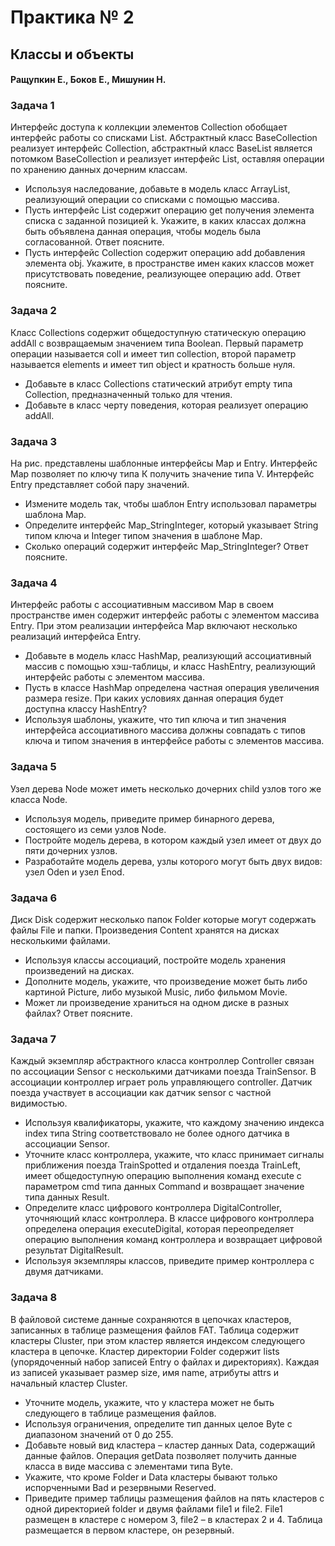 # Практика № 2
## Классы и объекты
#### Ращупкин Е., Боков Е., Мишунин Н.

### Задача 1
Интерфейс доступа к коллекции элементов Collection обобщает интерфейс работы со списками List. Абстрактный класс BaseCollection реализует интерфейс Collection, абстрактный класс BaseList является потомком BaseCollection и реализует интерфейс List, оставляя операции по хранению данных дочерним классам.

- Используя наследование, добавьте в модель класс ArrayList, реализующий операции со списками с помощью массива.
- Пусть интерфейс List содержит операцию get получения элемента списка с заданной позицией k. Укажите, в каких классах должна быть объявлена данная операция, чтобы модель была согласованной. Ответ поясните.
- Пусть интерфейс Collection содержит операцию add добавления элемента obj. Укажите, в пространстве имен каких классов может присутствовать поведение, реализующее операцию add. Ответ поясните.

### Задача 2
Класс Collections содержит общедоступную статическую операцию addAll c возвращаемым значением типа Boolean. Первый параметр операции называется coll и имеет тип collection, второй параметр называется elements и имеет тип object и кратность больше нуля.

- Добавьте в класс Collections статический атрибут empty типа Collection, предназначенный только для чтения.
- Добавьте в класс черту поведения, которая реализует операцию addAll.

### Задача 3
На рис. представлены шаблонные интерфейсы Map и Entry. Интерфейс Map позволяет по ключу типа К получить значение типа V. Интерфейс Entry представляет собой пару значений.
- Измените модель так, чтобы шаблон Entry использовал параметры шаблона Map.
- Определите интерфейс Map_StringInteger, который указывает String типом ключа и Integer типом значения в шаблоне Map.
- Сколько операций содержит интерфейс Map_StringInteger? Ответ поясните.

### Задача 4
Интерфейс работы с ассоциативным массивом Map в своем пространстве имен содержит интерфейс работы с элементом массива Entry. При этом реализации интерфейса Map включают несколько реализаций интерфейса Entry.

- Добавьте в модель класс HashMap, реализующий ассоциативный массив с помощью хэш-таблицы, и класс HashEntry, реализующий интерфейс работы с элементом массива.
- Пусть в классе HashMap определена частная операция увеличения размера resize. При каких условиях данная операция будет доступна классу HashEntry?
- Используя шаблоны, укажите, что тип ключа и тип значения интерфейса ассоциативного массива должны совпадать с типов ключа и типом значения в интерфейсе работы с элементов массива.

### Задача 5
Узел дерева Node может иметь несколько дочерних child узлов того же класса Node.

- Используя модель, приведите пример бинарного дерева, состоящего из семи узлов Node.
- Постройте модель дерева, в котором каждый узел имеет от двух до пяти дочерних узлов.
- Разработайте модель дерева, узлы которого могут быть двух видов: узел Oden и узел Enod.

### Задача 6
Диск Disk содержит несколько папок Folder которые могут содержать файлы File и папки. Произведения Content хранятся на дисках несколькими файлами.

- Используя классы ассоциаций, постройте модель хранения произведений на дисках.
- Дополните модель, укажите, что произведение может быть либо картиной Picture, либо музыкой Music, либо фильмом Movie.
- Может ли произведение храниться на одном диске в разных файлах? Ответ поясните.

### Задача 7
Каждый экземпляр абстрактного класса контроллер Controller связан по ассоциации Sensor с несколькими датчиками поезда TrainSensor. В ассоциации контроллер играет роль управляющего controller. Датчик поезда участвует в ассоциации как датчик sensor с частной видимостью.

- Используя квалификаторы, укажите, что каждому значению индекса index типа String соответствовало не более одного датчика в ассоциации Sensor.
- Уточните класс контроллера, укажите, что класс принимает сигналы приближения поезда TrainSpotted и отдаления поезда TrainLeft, имеет общедоступную операцию выполнения команд execute с параметром cmd типа данных Command и возвращает значение типа данных Result.
- Определите класс цифрового контроллера DigitalController, уточняющий класс контроллера. В классе цифрового контроллера определена операция executeDigital, которая переопределяет операцию выполнения команд контроллера и возвращает цифровой результат DigitalResult.
- Используя экземпляры классов, приведите пример контроллера с двумя датчиками.

### Задача 8
В файловой системе данные сохраняются в цепочках кластеров, записанных в таблице размещения файлов FAT. Таблица содержит кластеры Cluster, при этом кластер является индексом следующего кластера в цепочке. Кластер директории Folder содержит lists (упорядоченный набор записей Entry о файлах и директориях). Каждая из записей указывает размер size, имя name, атрибуты attrs и начальный кластер Cluster.

- Уточните модель, укажите, что у кластера может не быть следующего в таблице размещения файлов.
- Используя ограничения, определите тип данных целое Byte с диапазоном значений от 0 до 255.
- Добавьте новый вид кластера – кластер данных Data, содержащий данные файлов. Операция getData позволяет получить данные класса в виде массива с элементами типа Byte.
- Укажите, что кроме Folder и Data кластеры бывают только испорченными Bad и резервными Reserved. 
- Приведите пример таблицы размещения файлов на пять кластеров с одной директорией folder и двумя файлами file1 и file2. File1 размещен в кластере с номером 3, file2 – в кластерах 2 и 4. Таблица размещается в первом кластере, он резервный.
